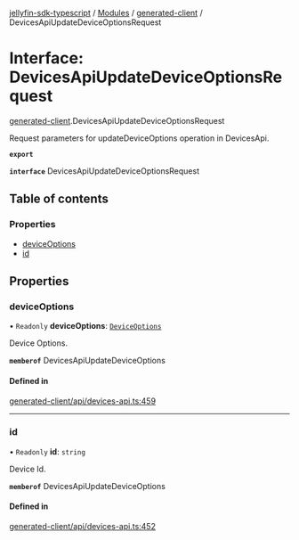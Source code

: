 [jellyfin-sdk-typescript](../README.md) / [Modules](../modules.md) / [generated-client](../modules/generated_client.md) / DevicesApiUpdateDeviceOptionsRequest

# Interface: DevicesApiUpdateDeviceOptionsRequest

[generated-client](../modules/generated_client.md).DevicesApiUpdateDeviceOptionsRequest

Request parameters for updateDeviceOptions operation in DevicesApi.

**`export`**

**`interface`** DevicesApiUpdateDeviceOptionsRequest

## Table of contents

### Properties

- [deviceOptions](generated_client.DevicesApiUpdateDeviceOptionsRequest.md#deviceoptions)
- [id](generated_client.DevicesApiUpdateDeviceOptionsRequest.md#id)

## Properties

### deviceOptions

• `Readonly` **deviceOptions**: [`DeviceOptions`](generated_client.DeviceOptions.md)

Device Options.

**`memberof`** DevicesApiUpdateDeviceOptions

#### Defined in

[generated-client/api/devices-api.ts:459](https://github.com/thornbill/jellyfin-sdk-typescript/blob/46678c1/src/generated-client/api/devices-api.ts#L459)

___

### id

• `Readonly` **id**: `string`

Device Id.

**`memberof`** DevicesApiUpdateDeviceOptions

#### Defined in

[generated-client/api/devices-api.ts:452](https://github.com/thornbill/jellyfin-sdk-typescript/blob/46678c1/src/generated-client/api/devices-api.ts#L452)
